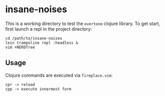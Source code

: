 # insane-noises

This is a working directory to test the `overtone` clojure library. To
get start, first launch a repl in the project directory:

	cd /path/to/insane-noises
	lein trampoline repl :headless &
	vim +NERDTree

## Usage

Clojure commands are executed via `fireplace.vim`:

	cpr -> reload
	cpp -> execute innermost form
